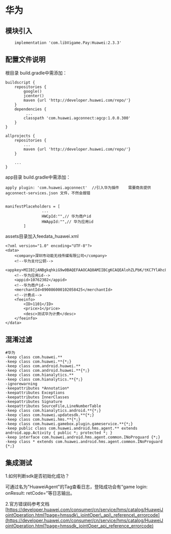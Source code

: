 # 华为

## 模块引入

```text
    implementation 'com.libVigame.Pay:Huawei:2.3.3'
```

## 配置文件说明

根目录 build.gradle中需添加：

```text
buildscript {
    repositories {
        google()
        jcenter()
        maven {url 'http://developer.huawei.com/repo/'}
    }
    dependencies {
         ...
        classpath 'com.huawei.agconnect:agcp:1.0.0.300'    
    }
}

allprojects {
    repositories {
        ...
        maven {url 'http://developer.huawei.com/repo/'}
    }

    ...
}
```

app目录 build.gradle中需添加：

```text
apply plugin: 'com.huawei.agconnect'  //引入华为插件    需要商务提供 agconnect-services.json 文件，不然会报错


manifestPlaceholders = [
                ...
                HWCpId:"",// 华为商户id
                HWAppId:"",// 华为应用id
        ]
```

assets目录加入feedata\_huawei.xml

```text
<?xml version="1.0" encoding="UTF-8"?>
<data>
    <company>深圳市动能无线传媒有限公司</company>
    <!--华为支付公钥-->
    <appkey>MIIBIjANBgkqhkiG9w0BAQEFAAOCAQ8AMIIBCgKCAQEAlohZLPbK/tKC7YlAhc81gV2pNEap1Odty3C+10FMyCrzb5PdCc6rSXboNhJTK6UdskAI3GADkcpDE7aohlxkQCOPChTTXQ5b6P712WyR0unORLod3bkJ6i/RluuW9QhycdR7k2zLgbYlCL35on3L7SJDJxJ1IwcTSZc0EkhmGifTV/5+ubAt/RtiCBtm7O8Q7hmWqSSXE+uFi+MlE8Y0KzkdWh3VTsb1928R7MIAVou1ob4i3eKcSQH6ieWId9+Cqk0u4zfXr6zYjv/CmJCGV2HFHP8I3WdDGd9Q7loyYm+eyQsN5DwOw0e1CvVKgSrB5TOBY4i8eaSng9HH4krlAwIDAQAB</appkey>
    <!--华为应用id-->
    <appid>10762302</appid>
    <!--华为商户id-->
    <merchantId>890086000102058425</merchantId>
    <!--计费点-->
    <feeinfo>
        <ID>1101</ID>
        <price>1</price>
        <desc>测试华为计费</desc>
    </feeinfo>
</data>
```

## 混淆过滤

```text
#华为
-keep class com.huawei.**
-keep class com.huawei.**{*;}
-keep class com.android.huawei.**
-keep class com.android.huawei.**{*;}
-keep class com.hianalytics.**
-keep class com.hianalytics.**{*;}
-ignorewarning
-keepattributes *Annotation*
-keepattributes Exceptions
-keepattributes InnerClasses
-keepattributes Signature
-keepattributes SourceFile,LineNumberTable
-keep class com.hianalytics.android.**{*;}
-keep class com.huawei.updatesdk.**{*;}
-keep class com.huawei.hms.**{*;}
-keep class com.huawei.gamebox.plugin.gameservice.**{*;}
-keep public class com.huawei.android.hms.agent.** extends android.app.Activity { public *; protected *; }
-keep interface com.huawei.android.hms.agent.common.INoProguard {*;}
-keep class * extends com.huawei.android.hms.agent.common.INoProguard {*;}
```

## 集成测试

1.如何判断sdk是否初始化成功？

可通过名为"HuaweiAgent"的Tag查看日志，登陆成功会有“game login: onResult: retCode=”等日志输出。

2.官方错误码参考文档 [https://developer.huawei.com/consumer/cn/service/hms/catalog/HuaweiJointOperation.html?page=hmssdk\_jointOper\_api\_reference\_errorcode](https://developer.huawei.com/consumer/cn/service/hms/catalog/HuaweiJointOperation.html?page=hmssdk_jointOper_api_reference_errorcode)

